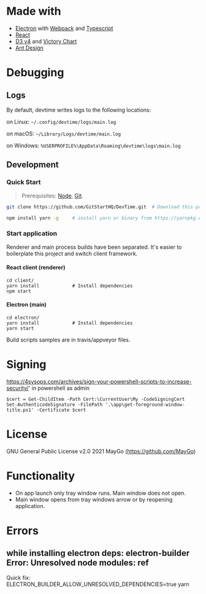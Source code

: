 # Made with

-   [Electron](https://electron.atom.io/) with [Webpack](https://webpack.github.io/) and [Typescript](https://www.typescriptlang.org/)
-   [React](https://reactjs.org/)
-   [D3 v4](https://d3js.org/) and [Victory Chart](http://formidable.com/open-source/victory/docs/victory-chart/)
-   [Ant Design](https://ant.design/)

# Debugging

## Logs

By default, devtime writes logs to the following locations:

on Linux: `~/.config/devtime/logs/main.log`

on macOS: `~/Library/Logs/devtime/main.log`

on Windows: `%USERPROFILE%\AppData\Roaming\devtime\logs\main.log`

## Development

### Quick Start

> Prerequisites: [Node](https://nodejs.org/), [Git](https://git-scm.com/).

```bash
git clone https://github.com/GitStartHQ/DevTime.git  # Download this project

npm install yarn -g     # install yarn or binary from https://yarnpkg.com
```

### Start application

Renderer and main process builds have been separated. It's easier to boilerplate this project and switch client framework.

#### React client (renderer)

```
cd client/
yarn install            # Install dependencies
npm start
```

#### Electron (main)

```
cd electron/
yarn install            # Install dependencies
yarn start
```

Build scripts samples are in travis/appveyor files.

# Signing

https://4sysops.com/archives/sign-your-powershell-scripts-to-increase-security/'
in powershell as admin

```
$cert = Get-ChildItem -Path Cert:\CurrentUser\My -CodeSigningCert
Set-AuthenticodeSignature -FilePath '.\app\get-foreground-window-title.ps1' -Certificate $cert
```

# License

GNU General Public License v2.0
2021 MayGo (https://github.com/MayGo)

# Functionality

-   On app launch only tray window runs. Main window does not open.
-   Main window opens from tray windows arrow or by reopening application.

# Errors

## while installing electron deps: electron-builder Error: Unresolved node modules: ref

Quick fix: ELECTRON_BUILDER_ALLOW_UNRESOLVED_DEPENDENCIES=true yarn
